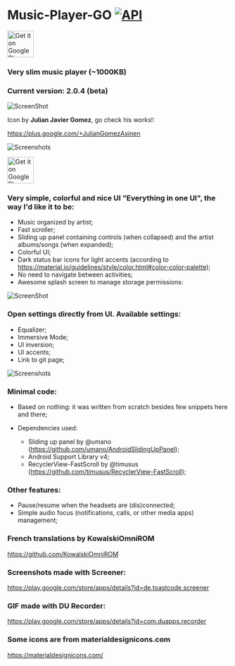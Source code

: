# Music-Player-GO [![API](https://img.shields.io/badge/API-21%2B-blue.svg?style=flat-square)](https://android-arsenal.com/api?level=21)
<a href="https://play.google.com/apps/testing/com.iven.musicplayergo" target="_blank">
  <img alt="Get it on Google Play"
       src="https://play.google.com/intl/en_us/badges/images/generic/en-play-badge.png" height="60"/>
</a>



### Very slim music player (~1000KB)

### Current version: 2.0.4 (beta)



![ScreenShot](https://raw.githubusercontent.com/enricocid/Music-Player-GO/master/icon2.png)

Icon by **Julian Javier Gomez**, go check his works!:

https://plus.google.com/+JulianGomezAxinen



![Screenshots](https://raw.githubusercontent.com/enricocid/Music-Player-GO/master/art8.png)

<a href="https://play.google.com/apps/testing/com.iven.musicplayergo" target="_blank">
  <img alt="Get it on Google Play"
       src="https://play.google.com/intl/en_us/badges/images/generic/en-play-badge.png" height="60"/>
</a>



### Very simple, colorful and nice UI "Everything in one UI", the way I'd like it to be:

- Music organized by artist;
- Fast scroller;
- Sliding up panel containing controls (when collapsed) and the artist albums/songs (when expanded);
- Colorful UI;
- Dark status bar icons for light accents
(according to https://material.io/guidelines/style/color.html#color-color-palette);
- No need to navigate between activities;
- Awesome splash screen to manage storage permissions:

![ScreenShot](https://raw.githubusercontent.com/enricocid/Music-Player-GO/master/permissions.gif)

### Open settings directly from UI. Available settings: 

- Equalizer;
- Immersive Mode;
- UI inversion;
- UI accents;
- Link to git page;

![Screenshots](https://raw.githubusercontent.com/enricocid/Music-Player-GO/master/settings4.gif)

### Minimal code:

- Based on nothing: it was written from scratch besides few snippets here and there;
- Dependencies used: 

  - Sliding up panel by @umano (https://github.com/umano/AndroidSlidingUpPanel);
  - Android Support Library v4;
  - RecyclerView-FastScroll by @timusus (https://github.com/timusus/RecyclerView-FastScroll);

### Other features: 

- Pause/resume when the headsets are (dis)connected;
- Simple audio focus (notifications, calls, or other media apps) management;

### French translations by KowalskiOmniROM
https://github.com/KowalskiOmniROM

### Screenshots made with Screener:
https://play.google.com/store/apps/details?id=de.toastcode.screener

### GIF made with DU Recorder:
https://play.google.com/store/apps/details?id=com.duapps.recorder

### Some icons are from materialdesignicons.com
https://materialdesignicons.com/
